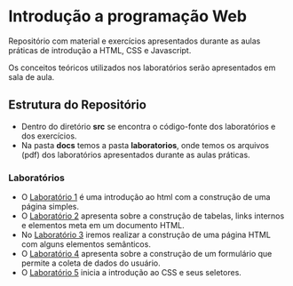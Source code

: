 # Introdução a programação Web

Repositório com material e exercícios apresentados durante as aulas práticas de introdução a HTML, CSS e Javascript.

Os conceitos teóricos utilizados nos laboratórios serão apresentados em sala de aula.

## Estrutura do Repositório

- Dentro do diretório **src** se encontra o código-fonte dos laboratórios e dos exercícios.
- Na pasta **docs** temos a pasta **laboratorios**, onde temos os arquivos (pdf) dos laboratórios apresentados durante as aulas práticas.

### Laboratórios

- O [Laboratório 1](docs/laboratorios/Laboratorio01.pdf) é uma introdução ao html com a construção de uma página simples.
- O [Laboratório 2](docs/laboratorios/Laboratorio02.pdf) apresenta sobre a construção de tabelas, links internos e elementos meta em um documento HTML.
- No [Laboratório 3](docs/laboratorios/Laboratorio03.pdf) iremos realizar a construção de uma página HTML com alguns elementos semânticos.
- O [Laboratório 4](docs/laboratorios/Laboratorio04.pdf) apresenta sobre a construção de um formulário que permite a coleta de dados do usuário.
- O [Laboratório 5](docs/laboratorios/Laboratorio05.pdf) inicia a introdução ao CSS e seus seletores.

